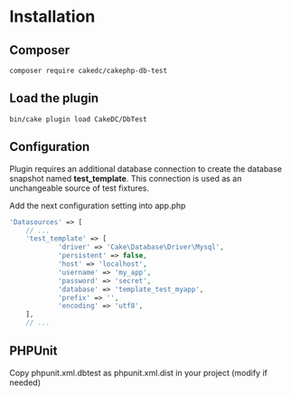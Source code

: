 Installation
============

Composer
--------

```
composer require cakedc/cakephp-db-test
```

Load the plugin
---------------

```
bin/cake plugin load CakeDC/DbTest
```

Configuration
-------------

Plugin requires an additional database connection to create the database snapshot named **test_template**. 
This connection is used as an unchangeable source of test fixtures.

Add the next configuration setting into app.php


```php
'Datasources' => [
    // ...
    'test_template' => [
        	'driver' => 'Cake\Database\Driver\Mysql',
        	'persistent' => false,
        	'host' => 'localhost',
        	'username' => 'my_app',
        	'password' => 'secret',
        	'database' => 'template_test_myapp',
        	'prefix' => '',
        	'encoding' => 'utf8',
    ],
    // ...
```

PHPUnit
-------
Copy phpunit.xml.dbtest as phpunit.xml.dist in your project (modify if needed)

